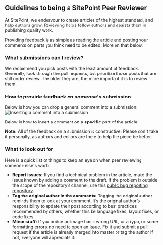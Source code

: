## Guidelines to being a SitePoint Peer Reviewer

At SitePoint, we endeavour to create articles of the highest standard, and help authors grow. Reviewing helps fellow authors and assists them in publishing quality work. 

Providing feedback is as simple as reading the article and posting your comments on parts you think need to be edited. More on that below.

### What submissions can I review? 
We recommend you pick posts with the least amount of feedback. Generally, look through the pull requests, but prioritize those posts that are still under review. The older they are, the more important it is to review them.

### How to provide feedback on someone's submission
Below is how you can drop a general comment into a submission:
![Inserting a comment into a submission](https://dab1nmslvvntp.cloudfront.net/wp-content/uploads/2015/06/1434802154peers-review-example.gif)

Below is how to insert a comment on a **specific** part of the article:


**Note:** All of the feedback on a submission is constructive. Please don't take it personally, as authors and editors are there to help the piece be better.

### What to look out for
Here is a quick list of things to keep an eye on when peer reviewing someone else's work: 
- **Report issues:** If you find a technical problem in the article, make the issue known by adding a comment to the draft. If the problem is outside the scope of the repository’s channel, use this [public bug reporting repository](https://github.com/sitepoint-editors/sitepoint-errata).
- **Tag the original author in the comments:** Tagging the original author reminds them to look at your comment. It’s the original author’s responsibility to update their post according to best practices recommended by others, whether this be language fixes, layout fixes, or code fixes.
- **Minor stuff:** If you notice an image has a wrong URL, or a typo, or some formatting errors, no need to open an issue. Fix it and submit a pull request if the article is already merged into master or tag the author if not, everyone will appreciate it.
